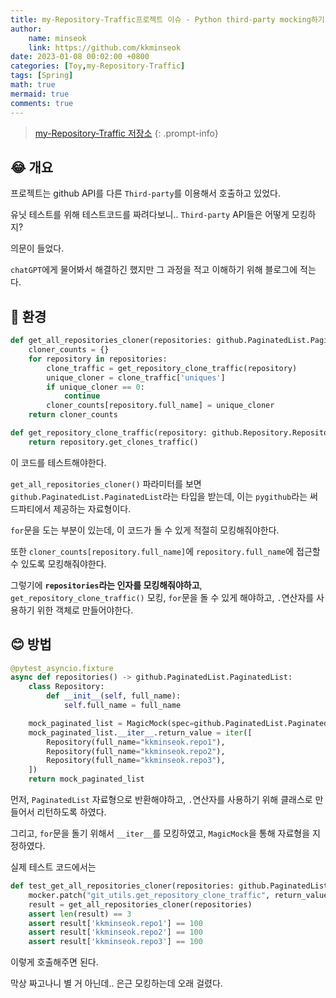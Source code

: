 ```yaml
---
title: my-Repository-Traffic프로젝트 이슈 - Python third-party mocking하기
author: 
    name: minseok
    link: https://github.com/kkminseok
date: 2023-01-08 00:02:00 +0800
categories: [Toy,my-Repository-Traffic]
tags: [Spring]
math: true
mermaid: true
comments: true
---
```


> [my-Repository-Traffic 저장소](https://github.com/kkminseok/my-Repository-Traffic)
{: .prompt-info}

## 😂 개요

프로젝트는 github API를 다른 `Third-party`를 이용해서 호출하고 있었다.

유닛 테스트를 위해 테스트코드를 짜려다보니.. `Third-party` API들은 어떻게 모킹하지?

의문이 들었다.

`chatGPT`에게 물어봐서 해결하긴 했지만 그 과정을 적고 이해하기 위해 블로그에 적는다.

## 🔅 환경

```python
def get_all_repositories_cloner(repositories: github.PaginatedList.PaginatedList) -> dict:
    cloner_counts = {}
    for repository in repositories:
        clone_traffic = get_repository_clone_traffic(repository)
        unique_cloner = clone_traffic['uniques']
        if unique_cloner == 0:
            continue
        cloner_counts[repository.full_name] = unique_cloner
    return cloner_counts

def get_repository_clone_traffic(repository: github.Repository.Repository) -> dict:
    return repository.get_clones_traffic()
```

이 코드를 테스트해야한다.

`get_all_repositories_cloner()` 파라미터를 보면 `github.PaginatedList.PaginatedList`라는 타입을 받는데, 이는 `pygithub`라는 써드파티에서 제공하는 자료형이다.

`for`문을 도는 부분이 있는데, 이 코드가 돌 수 있게 적절히 모킹해줘야한다.

또한 `cloner_counts[repository.full_name]`에 `repository.full_name`에 접근할 수 있도록 모킹해줘야한다.

그렇기에 **`repositories`라는 인자를 모킹해줘야하고**, `get_repository_clone_traffic()` 모킹, `for`문을 돌 수 있게 해야하고,  `.`연산자를 사용하기 위한 객체로 만들어야한다.

## 😊 방법

```python
@pytest_asyncio.fixture
async def repositories() -> github.PaginatedList.PaginatedList:
    class Repository:
        def __init__(self, full_name):
            self.full_name = full_name

    mock_paginated_list = MagicMock(spec=github.PaginatedList.PaginatedList)
    mock_paginated_list.__iter__.return_value = iter([
        Repository(full_name="kkminseok.repo1"),
        Repository(full_name="kkminseok.repo2"),
        Repository(full_name="kkminseok.repo3"),
    ])
    return mock_paginated_list
```

먼저, `PaginatedList` 자료형으로 반환해야하고, `.`연산자를 사용하기 위해 클래스로 만들어서 리턴하도록 하였다.

그리고, `for`문을 돌기 위해서 `__iter__`를 모킹하였고, `MagicMock`을 통해 자료형을 지정하였다.

실제 테스트 코드에서는

```python
def test_get_all_repositories_cloner(repositories: github.PaginatedList.PaginatedList, mocker: MockerFixture):
    mocker.patch("git_utils.get_repository_clone_traffic", return_value={"uniques": 100})
    result = get_all_repositories_cloner(repositories)
    assert len(result) == 3
    assert result['kkminseok.repo1'] == 100
    assert result['kkminseok.repo2'] == 100
    assert result['kkminseok.repo3'] == 100
```

이렇게 호출해주면 된다.

막상 짜고나니 별 거 아닌데.. 은근 모킹하는데 오래 걸렸다.



